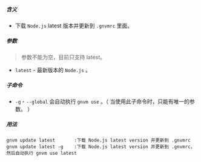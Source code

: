 ##### 含义
* 下载 `Node.js` latest 版本并更新到 `.gnvmrc` 里面。

##### 参数
> 参数不能为空，目前只支持 latest。

* `latest` - 最新版本的 `Node.js` 。

##### 子命令
* `-g` - `--global` 会自动执行 `gnvm use` 。（ 当使用此子命令时，只能有唯一的参数。 ）

##### 用法
```
gnvm update latest       :下载 Node.js latest version 并更新到 .gnvmrc
gnvm update latest -g    :下载 Node.js latest version 并更新到 .gnvmrc，然后自动执行 gnvm use latest
```
